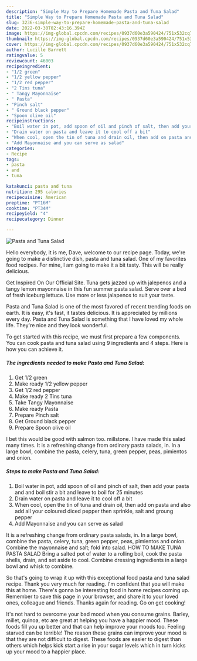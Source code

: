 ```yaml
---
description: "Simple Way to Prepare Homemade Pasta and Tuna Salad"
title: "Simple Way to Prepare Homemade Pasta and Tuna Salad"
slug: 3236-simple-way-to-prepare-homemade-pasta-and-tuna-salad
date: 2022-03-30T02:43:16.394Z
image: https://img-global.cpcdn.com/recipes/0937d60e3a590424/751x532cq70/pasta-and-tuna-salad-recipe-main-photo.jpg
thumbnail: https://img-global.cpcdn.com/recipes/0937d60e3a590424/751x532cq70/pasta-and-tuna-salad-recipe-main-photo.jpg
cover: https://img-global.cpcdn.com/recipes/0937d60e3a590424/751x532cq70/pasta-and-tuna-salad-recipe-main-photo.jpg
author: Lucille Barrett
ratingvalue: 5
reviewcount: 46003
recipeingredient:
- "1/2 green"
- "1/2 yellow pepper"
- "1/2 red pepper"
- "2 Tins tuna"
- " Tangy Mayonnaise"
- " Pasta"
- "Pinch salt"
- " Ground black pepper"
- "Spoon olive oil"
recipeinstructions:
- "Boil water in pot, add spoon of oil and pinch of salt, then add your pasta and and boil stir a bit and leave to boil for 25 minutes"
- "Drain water on pasta and leave it to cool off a bit"
- "When cool, open the tin of tuna and drain oil, then add on pasta and also add all your coloured diced pepper then sprinkle, salt and groung pepper"
- "Add Mayonnaise and you can serve as salad"
categories:
- Recipe
tags:
- pasta
- and
- tuna

katakunci: pasta and tuna 
nutrition: 295 calories
recipecuisine: American
preptime: "PT16M"
cooktime: "PT34M"
recipeyield: "4"
recipecategory: Dinner

---
```



![Pasta and Tuna Salad](https://img-global.cpcdn.com/recipes/0937d60e3a590424/751x532cq70/pasta-and-tuna-salad-recipe-main-photo.jpg)

Hello everybody, it is me, Dave, welcome to our recipe page. Today, we're going to make a distinctive dish, pasta and tuna salad. One of my favorites food recipes. For mine, I am going to make it a bit tasty. This will be really delicious.

Get Inspired On Our Official Site. Tuna gets jazzed up with jalepenos and a tangy lemon mayonnaise in this fun summer pasta salad. Serve over a bed of fresh iceburg lettuce. Use more or less jalapenos to suit your taste.

Pasta and Tuna Salad is one of the most favored of recent trending foods on earth. It is easy, it's fast, it tastes delicious. It is appreciated by millions every day. Pasta and Tuna Salad is something that I have loved my whole life. They're nice and they look wonderful.


To get started with this recipe, we must first prepare a few components. You can cook pasta and tuna salad using 9 ingredients and 4 steps. Here is how you can achieve it.

<!--inarticleads1-->

##### The ingredients needed to make Pasta and Tuna Salad:

1. Get 1/2 green
1. Make ready 1/2 yellow pepper
1. Get 1/2 red pepper
1. Make ready 2 Tins tuna
1. Take  Tangy Mayonnaise
1. Make ready  Pasta
1. Prepare Pinch salt
1. Get  Ground black pepper
1. Prepare Spoon olive oil


I bet this would be good with salmon too. millstone. I have made this salad many times. It is a refreshing change from ordinary pasta salads, in. In a large bowl, combine the pasta, celery, tuna, green pepper, peas, pimientos and onion. 

<!--inarticleads2-->

##### Steps to make Pasta and Tuna Salad:

1. Boil water in pot, add spoon of oil and pinch of salt, then add your pasta and and boil stir a bit and leave to boil for 25 minutes
1. Drain water on pasta and leave it to cool off a bit
1. When cool, open the tin of tuna and drain oil, then add on pasta and also add all your coloured diced pepper then sprinkle, salt and groung pepper
1. Add Mayonnaise and you can serve as salad


It is a refreshing change from ordinary pasta salads, in. In a large bowl, combine the pasta, celery, tuna, green pepper, peas, pimientos and onion. Combine the mayonnaise and salt; fold into salad. HOW TO MAKE TUNA PASTA SALAD Bring a salted pot of water to a rolling boil, cook the pasta shells, drain, and set aside to cool. Combine dressing ingredients in a large bowl and whisk to combine. 

So that's going to wrap it up with this exceptional food pasta and tuna salad recipe. Thank you very much for reading. I'm confident that you will make this at home. There's gonna be interesting food in home recipes coming up. Remember to save this page in your browser, and share it to your loved ones, colleague and friends. Thanks again for reading. Go on get cooking!

It's not hard to overcome your bad mood when you consume grains. Barley, millet, quinoa, etc are great at helping you have a happier mood. These foods fill you up better and that can help improve your moods too. Feeling starved can be terrible! The reason these grains can improve your mood is that they are not difficult to digest. These foods are easier to digest than others which helps kick start a rise in your sugar levels which in turn kicks up your mood to a happier place.
